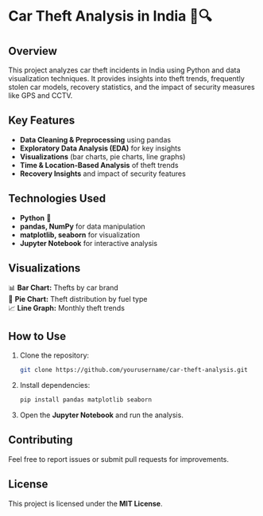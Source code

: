 # **Car Theft Analysis in India 🚗🔍**  

## **Overview**  
This project analyzes car theft incidents in India using Python and data visualization techniques. It provides insights into theft trends, frequently stolen car models, recovery statistics, and the impact of security measures like GPS and CCTV.  

## **Key Features**  
- **Data Cleaning & Preprocessing** using pandas  
- **Exploratory Data Analysis (EDA)** for key insights  
- **Visualizations** (bar charts, pie charts, line graphs)  
- **Time & Location-Based Analysis** of theft trends  
- **Recovery Insights** and impact of security features  

## **Technologies Used**  
- **Python** 🐍  
- **pandas, NumPy** for data manipulation  
- **matplotlib, seaborn** for visualization  
- **Jupyter Notebook** for interactive analysis  

## **Visualizations**  
📊 **Bar Chart:** Thefts by car brand  
🥧 **Pie Chart:** Theft distribution by fuel type  
📈 **Line Graph:** Monthly theft trends  

## **How to Use**  
1. Clone the repository:  
   ```bash
   git clone https://github.com/yourusername/car-theft-analysis.git
   ```  
2. Install dependencies:  
   ```bash
   pip install pandas matplotlib seaborn  
   ```  
3. Open the **Jupyter Notebook** and run the analysis.  

## **Contributing**  
Feel free to report issues or submit pull requests for improvements.  

## **License**  
This project is licensed under the **MIT License**.  
